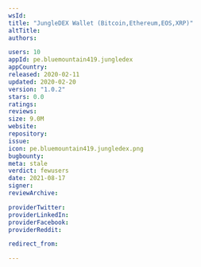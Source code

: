 ```yaml
---
wsId: 
title: "JungleDEX Wallet (Bitcoin,Ethereum,EOS,XRP)"
altTitle: 
authors:

users: 10
appId: pe.bluemountain419.jungledex
appCountry: 
released: 2020-02-11
updated: 2020-02-20
version: "1.0.2"
stars: 0.0
ratings: 
reviews: 
size: 9.0M
website: 
repository: 
issue: 
icon: pe.bluemountain419.jungledex.png
bugbounty: 
meta: stale
verdict: fewusers
date: 2021-08-17
signer: 
reviewArchive:

providerTwitter: 
providerLinkedIn: 
providerFacebook: 
providerReddit: 

redirect_from:

---
```


